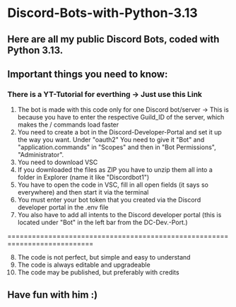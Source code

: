 # Discord-Bots-with-Python-3.13
## Here are all my public Discord Bots, coded with Python 3.13.

## Important things you need to know:
### There is a YT-Tutorial for everthing -> Just use this Link
1. The bot is made with this code only for one Discord bot/server -> This is because you have to enter the respective Guild_ID of the server, which makes the / commands load faster
2. You need to create a bot in the Discord-Developer-Portal and set it up the way you want. Under "oauth2" You need to give it "Bot" and "application.commands" in "Scopes" and then in "Bot Permissions", "Administrator".
2. You need to download VSC
3. If you downloaded the files as ZIP you have to unzip them all into a folder in Explorer (name it like "Discordbot1")
4. You have to open the code in VSC, fill in all open fields (it says so everywhere) and then start it via the terminal
5. You must enter your bot token that you created via the Discord developer portal in the .env file 
6. You also have to add all intents to the Discord developer portal (this is located under "Bot" in the left bar from the DC-Dev.-Port.)

===========================================================================

8. The code is not perfect, but simple and easy to understand
9. The code is always editable and upgradeable
10. The code may be published, but preferably with credits

## Have fun with him :)
